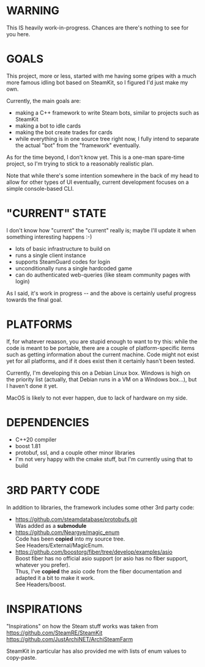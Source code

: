 # WARNING

This IS heavily work-in-progress. Chances are there's nothing to see for you here.

# GOALS

This project, more or less, started with me having some gripes with a much more
famous idling bot based on SteamKit, so I figured I'd just make my own.

Currently, the main goals are:

* making a C++ framework to write Steam bots, similar to projects such as SteamKit
* making a bot to idle cards
* making the bot create trades for cards
* while everything is in one source tree right now, I fully intend to separate the
actual "bot" from the "framework" eventually.

As for the time beyond, I don't know yet. This is a one-man spare-time project,
so I'm trying to stick to a reasonably realistic plan.

Note that while there's some intention somewhere in the back of my
head to allow for other types of UI eventually, current development
focuses on a simple console-based CLI.

# "CURRENT" STATE

I don't know how "current" the "current" really is; maybe I'll update
it when something interesting happens :-)

* lots of basic infrastructure to build on
* runs a single client instance
* supports SteamGuard codes for login
* unconditionally runs a single hardcoded game
* can do authenticated web-queries (like steam community pages with login)

As I said, it's work in progress -- and the above is certainly useful
progress towards the final goal.

# PLATFORMS

If, for whatever reaason, you are stupid enough to want to try this:
while the code is meant to be portable, there are a couple of
platform-specific items such as getting information about the current
machine. Code might not exist yet for all platforms, and if it does
exist then it certainly hasn't been tested.

Currently, I'm developing this on a Debian Linux box. Windows is high
on the priority list (actually, that Debian runs in a VM on a Windows
box...), but I haven't done it yet.

MacOS is likely to not ever happen, due to lack of hardware on my side.

# DEPENDENCIES

* C++20 compiler
* boost 1.81
* protobuf, ssl, and a couple other minor libraries
* I'm not very happy with the cmake stuff, but I'm currently using that to build

# 3RD PARTY CODE

In addition to libraries, the framework includes some other 3rd party code:

* https://github.com/steamdatabase/protobufs.git \
  Was added as a **submodule**
* https://github.com/Neargye/magic_enum \
  Code has been **copied** into my source tree. \
  See Headers/External/MagicEnum.
* https://github.com/boostorg/fiber/tree/develop/examples/asio \
  Boost fiber has no official asio support (or asio has no fiber support,
  whatever you prefer). \
  Thus, I've **copied** the asio code from the fiber documentation and adapted
  it a bit to make it work. \
  See Headers/boost.

# INSPIRATIONS

"Inspirations" on how the Steam stuff works was taken from \
   https://github.com/SteamRE/SteamKit \
   https://github.com/JustArchiNET/ArchiSteamFarm

SteamKit in particular has also provided me with lists of
enum values to copy-paste.
